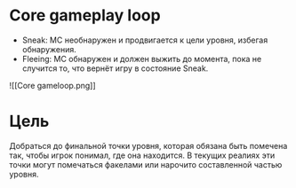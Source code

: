 # Core gameplay loop
- Sneak: MC необнаружен и продвигается к цели уровня, избегая обнаружения.
- Fleeing: MC обнаружен и должен выжить до момента, пока не случится то, что вернёт игру в состояние Sneak. 

![[Core gameloop.png]]
# Цель
Добраться до финальной точки уровня, которая обязана быть помечена так, чтобы игрок понимал, где она находится. В текущих реалиях эти точки могут помечаться факелами или нарочито составленной частью уровня.
